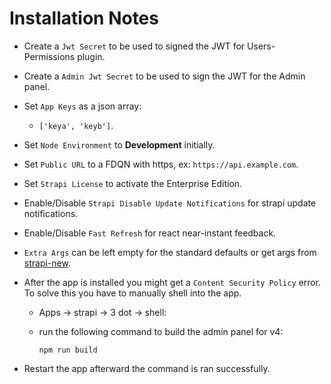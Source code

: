 # Installation Notes

- Create a `Jwt Secret` to be used to signed the JWT for Users-Permissions plugin.
- Create a `Admin Jwt Secret` to be used to sign the JWT for the Admin panel.
- Set `App Keys` as a json array:
  - `['keya', 'keyb']`.
- Set `Node Environment` to **Development** initially.
- Set `Public URL` to a FDQN with https, ex: `https://api.example.com`.
- Set `Strapi License` to activate the Enterprise Edition.
- Enable/Disable `Strapi Disable Update Notifications` for strapi update notifications.
- Enable/Disable `Fast Refresh` for react near-instant feedback.
- `Extra Args` can be left empty for the standard defaults or get args from [strapi-new](https://strapi.io/documentation/developer-docs/latest/developer-resources/cli/CLI.html#strapi-new).
- After the app is installed you might get a `Content Security Policy` error. To solve this you have to manually shell into the app.

  - Apps -> strapi -> 3 dot -> shell:
  - run the following command to build the admin panel for v4:

    ```shell
    npm run build
    ```

- Restart the app afterward the command is ran successfully.
